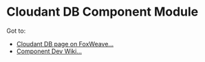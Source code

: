 # Cloudant DB Component Module
Got to:

* [Cloudant DB page on FoxWeave...](http://www.foxweave.com/apps-and-dbs/cloudant/)
* [Component Dev Wiki...](https://github.com/FoxWeave/components/wiki/FoxWeave-Component-Dev-Wiki)
